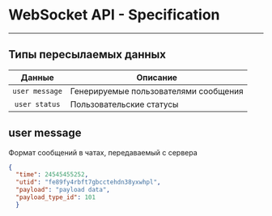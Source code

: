 # WebSocket API - Specification
----
## Типы пересылаемых данных

|      Данные     |   Описание  |
|:---------------:|-------------|
| `user message` | Генерируемые пользователями сообщения |
| `user status` | Пользовательские статусы |

## user message


Формат сообщений в чатах, передаваемый с сервера
```json
{
  "time": 24545455252,
  "utid": "fe89fy4rbft7gbcctehdn38yxwhpl",
  "payload": "payload data",
  "payload_type_id": 101
  }
```


